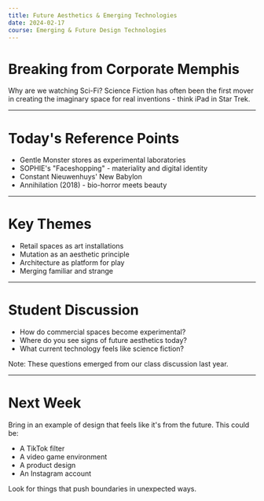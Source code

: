 ```yaml
---
title: Future Aesthetics & Emerging Technologies
date: 2024-02-17
course: Emerging & Future Design Technologies
---
```


# Breaking from Corporate Memphis

Why are we watching Sci-Fi? Science Fiction has often been the first mover in creating the imaginary space for real inventions - think iPad in Star Trek.

---

# Today's Reference Points

* Gentle Monster stores as experimental laboratories
* SOPHIE's "Faceshopping" - materiality and digital identity
* Constant Nieuwenhuys' New Babylon
* Annihilation (2018) - bio-horror meets beauty

---

# Key Themes

* Retail spaces as art installations
* Mutation as an aesthetic principle
* Architecture as platform for play
* Merging familiar and strange

---

# Student Discussion

* How do commercial spaces become experimental?
* Where do you see signs of future aesthetics today?
* What current technology feels like science fiction?

Note: These questions emerged from our class discussion last year.

---

# Next Week

Bring in an example of design that feels like it's from the future. This could be:
* A TikTok filter
* A video game environment
* A product design
* An Instagram account

Look for things that push boundaries in unexpected ways.